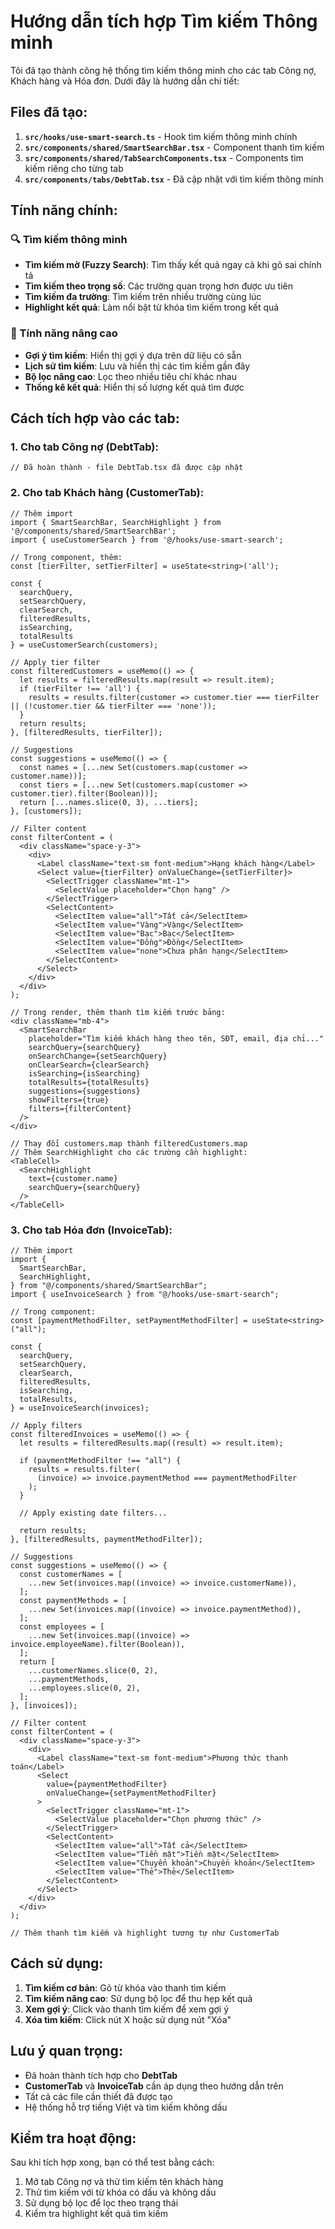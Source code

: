 # Hướng dẫn tích hợp Tìm kiếm Thông minh

Tôi đã tạo thành công hệ thống tìm kiếm thông minh cho các tab Công nợ, Khách hàng và Hóa đơn. Dưới đây là hướng dẫn chi tiết:

## Files đã tạo:

1. **`src/hooks/use-smart-search.ts`** - Hook tìm kiếm thông minh chính
2. **`src/components/shared/SmartSearchBar.tsx`** - Component thanh tìm kiếm
3. **`src/components/shared/TabSearchComponents.tsx`** - Components tìm kiếm riêng cho từng tab
4. **`src/components/tabs/DebtTab.tsx`** - Đã cập nhật với tìm kiếm thông minh

## Tính năng chính:

### 🔍 Tìm kiếm thông minh

- **Tìm kiếm mờ (Fuzzy Search)**: Tìm thấy kết quả ngay cả khi gõ sai chính tả
- **Tìm kiếm theo trọng số**: Các trường quan trọng hơn được ưu tiên
- **Tìm kiếm đa trường**: Tìm kiếm trên nhiều trường cùng lúc
- **Highlight kết quả**: Làm nổi bật từ khóa tìm kiếm trong kết quả

### 🎯 Tính năng nâng cao

- **Gợi ý tìm kiếm**: Hiển thị gợi ý dựa trên dữ liệu có sẵn
- **Lịch sử tìm kiếm**: Lưu và hiển thị các tìm kiếm gần đây
- **Bộ lọc nâng cao**: Lọc theo nhiều tiêu chí khác nhau
- **Thống kê kết quả**: Hiển thị số lượng kết quả tìm được

## Cách tích hợp vào các tab:

### 1. Cho tab Công nợ (DebtTab):

```tsx
// Đã hoàn thành - file DebtTab.tsx đã được cập nhật
```

### 2. Cho tab Khách hàng (CustomerTab):

```tsx
// Thêm import
import { SmartSearchBar, SearchHighlight } from '@/components/shared/SmartSearchBar';
import { useCustomerSearch } from '@/hooks/use-smart-search';

// Trong component, thêm:
const [tierFilter, setTierFilter] = useState<string>('all');

const {
  searchQuery,
  setSearchQuery,
  clearSearch,
  filteredResults,
  isSearching,
  totalResults
} = useCustomerSearch(customers);

// Apply tier filter
const filteredCustomers = useMemo(() => {
  let results = filteredResults.map(result => result.item);
  if (tierFilter !== 'all') {
    results = results.filter(customer => customer.tier === tierFilter || (!customer.tier && tierFilter === 'none'));
  }
  return results;
}, [filteredResults, tierFilter]);

// Suggestions
const suggestions = useMemo(() => {
  const names = [...new Set(customers.map(customer => customer.name))];
  const tiers = [...new Set(customers.map(customer => customer.tier).filter(Boolean))];
  return [...names.slice(0, 3), ...tiers];
}, [customers]);

// Filter content
const filterContent = (
  <div className="space-y-3">
    <div>
      <Label className="text-sm font-medium">Hạng khách hàng</Label>
      <Select value={tierFilter} onValueChange={setTierFilter}>
        <SelectTrigger className="mt-1">
          <SelectValue placeholder="Chọn hạng" />
        </SelectTrigger>
        <SelectContent>
          <SelectItem value="all">Tất cả</SelectItem>
          <SelectItem value="Vàng">Vàng</SelectItem>
          <SelectItem value="Bạc">Bạc</SelectItem>
          <SelectItem value="Đồng">Đồng</SelectItem>
          <SelectItem value="none">Chưa phân hạng</SelectItem>
        </SelectContent>
      </Select>
    </div>
  </div>
);

// Trong render, thêm thanh tìm kiếm trước bảng:
<div className="mb-4">
  <SmartSearchBar
    placeholder="Tìm kiếm khách hàng theo tên, SĐT, email, địa chỉ..."
    searchQuery={searchQuery}
    onSearchChange={setSearchQuery}
    onClearSearch={clearSearch}
    isSearching={isSearching}
    totalResults={totalResults}
    suggestions={suggestions}
    showFilters={true}
    filters={filterContent}
  />
</div>

// Thay đổi customers.map thành filteredCustomers.map
// Thêm SearchHighlight cho các trường cần highlight:
<TableCell>
  <SearchHighlight
    text={customer.name}
    searchQuery={searchQuery}
  />
</TableCell>
```

### 3. Cho tab Hóa đơn (InvoiceTab):

```tsx
// Thêm import
import {
  SmartSearchBar,
  SearchHighlight,
} from "@/components/shared/SmartSearchBar";
import { useInvoiceSearch } from "@/hooks/use-smart-search";

// Trong component:
const [paymentMethodFilter, setPaymentMethodFilter] = useState<string>("all");

const {
  searchQuery,
  setSearchQuery,
  clearSearch,
  filteredResults,
  isSearching,
  totalResults,
} = useInvoiceSearch(invoices);

// Apply filters
const filteredInvoices = useMemo(() => {
  let results = filteredResults.map((result) => result.item);

  if (paymentMethodFilter !== "all") {
    results = results.filter(
      (invoice) => invoice.paymentMethod === paymentMethodFilter
    );
  }

  // Apply existing date filters...

  return results;
}, [filteredResults, paymentMethodFilter]);

// Suggestions
const suggestions = useMemo(() => {
  const customerNames = [
    ...new Set(invoices.map((invoice) => invoice.customerName)),
  ];
  const paymentMethods = [
    ...new Set(invoices.map((invoice) => invoice.paymentMethod)),
  ];
  const employees = [
    ...new Set(invoices.map((invoice) => invoice.employeeName).filter(Boolean)),
  ];
  return [
    ...customerNames.slice(0, 2),
    ...paymentMethods,
    ...employees.slice(0, 2),
  ];
}, [invoices]);

// Filter content
const filterContent = (
  <div className="space-y-3">
    <div>
      <Label className="text-sm font-medium">Phương thức thanh toán</Label>
      <Select
        value={paymentMethodFilter}
        onValueChange={setPaymentMethodFilter}
      >
        <SelectTrigger className="mt-1">
          <SelectValue placeholder="Chọn phương thức" />
        </SelectTrigger>
        <SelectContent>
          <SelectItem value="all">Tất cả</SelectItem>
          <SelectItem value="Tiền mặt">Tiền mặt</SelectItem>
          <SelectItem value="Chuyển khoản">Chuyển khoản</SelectItem>
          <SelectItem value="Thẻ">Thẻ</SelectItem>
        </SelectContent>
      </Select>
    </div>
  </div>
);

// Thêm thanh tìm kiếm và highlight tương tự như CustomerTab
```

## Cách sử dụng:

1. **Tìm kiếm cơ bản**: Gõ từ khóa vào thanh tìm kiếm
2. **Tìm kiếm nâng cao**: Sử dụng bộ lọc để thu hẹp kết quả
3. **Xem gợi ý**: Click vào thanh tìm kiếm để xem gợi ý
4. **Xóa tìm kiếm**: Click nút X hoặc sử dụng nút "Xóa"

## Lưu ý quan trọng:

- Đã hoàn thành tích hợp cho **DebtTab**
- **CustomerTab** và **InvoiceTab** cần áp dụng theo hướng dẫn trên
- Tất cả các file cần thiết đã được tạo
- Hệ thống hỗ trợ tiếng Việt và tìm kiếm không dấu

## Kiểm tra hoạt động:

Sau khi tích hợp xong, bạn có thể test bằng cách:

1. Mở tab Công nợ và thử tìm kiếm tên khách hàng
2. Thử tìm kiếm với từ khóa có dấu và không dấu
3. Sử dụng bộ lọc để lọc theo trạng thái
4. Kiểm tra highlight kết quả tìm kiếm
